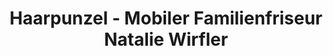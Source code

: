 ---
title: "Haarpunzel - Mobiler Familienfriseur Natalie Wirfler"
url: /hadamar/haarpunzel-mobiler-familienfriseur-natalie-wirfler/
shop: Friseur
---
